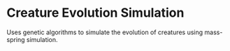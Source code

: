 # Creature Evolution Simulation
Uses genetic algorithms to simulate the evolution of creatures using mass-spring simulation.
